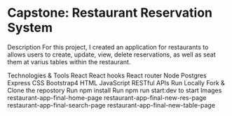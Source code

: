 # Capstone: Restaurant Reservation System
Description
For this project, I created an application for restaurants to allows users to create, update, view, delete reservations, as well as seat them at varius tables within the restaurant.

Technologies & Tools
 React
 React hooks
 React router
 Node
 Postgres
 Express
 CSS
 Bootstrap4
 HTML
 JavaScript
 RESTful APIs
Run Locally
 Fork & Clone the repostory
 Run npm install
 Run npm run start:dev to start
Images
restaurant-app-final-home-page restaurant-app-final-new-res-page restaurant-app-final-search-page restaurant-app-final-new-table-page
